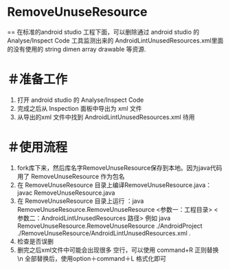 # RemoveUnuseResource
==
在标准的android studio 工程下面，可以删除通过 android studio 的 Analyse/Inspect Code 工具监测出来的 AndroidLintUnusedResources.xml里面的没有使用的 string dimen array drawable 等资源.

＃准备工作
== 
1. 打开 android studio 的 Analyse/Inspect Code
2. 完成之后从 Inspection 面板中导出为 xml 文件
3. 从导出的xml 文件中找到 AndroidLintUnusedResources.xml 待用

＃使用流程
==
1. fork库下来，然后库名字RemoveUnuseResource保存到本地。因为java代码用了 RemoveUnuseResource 作为包名
2. 在 RemoveUnuseResource 目录上编译RemoveUnuseResource.java：javac RemoveUnuseResource.java 
3. 在 RemoveUnuseResource 目录上运行 ：java RemoveUnuseResource.RemoveUnuseResource <参数一：工程目录> <参数二：AndroidLintUnusedResources 路径>  例如 java RemoveUnuseResource.RemoveUnuseResource ./AndroidProject ./RemoveUnuseResource/AndroidLintUnusedResources.xml .
4. 检查是否误删
5. 删完之后xml文件中可能会出现很多 空行，可以使用 command+R 正则替换\n 全部替换后，使用option＋command＋L 格式化即可
